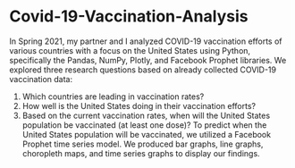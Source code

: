 # Covid-19-Vaccination-Analysis
In Spring 2021, my partner and I analyzed COVID-19 vaccination efforts of various countries with a focus on the United States using Python, specifically the Pandas, NumPy, Plotly, and Facebook Prophet libraries. We explored three research questions based on already collected COVID-19 vaccination data:
1) Which countries are leading in vaccination rates?
2) How well is the United States doing in their vaccination efforts?
3) Based on the current vaccination rates, when will the United States population be vaccinated (at least one dose)?
To predict when the United States population will be vaccinated, we utilized a Facebook Prophet time series model. We produced bar graphs, line graphs, choropleth maps, and time series graphs to display our findings. 
